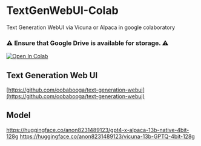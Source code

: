 # TextGenWebUI-Colab
Text Generation WebUI via Vicuna or Alpaca in google colaboratory

### ⚠️ Ensure that Google Drive is available for storage. ⚠️

[![Open In Colab](https://colab.research.google.com/assets/colab-badge.svg)](https://colab.research.google.com/github/ntfargo/TextGenWebUI-Colab/blob/main/alpaca_vicuna_webui.ipynb)

## Text Generation Web UI
[https://github.com/oobabooga/text-generation-webui](https://github.com/oobabooga/text-generation-webui)

## Model
https://huggingface.co/anon8231489123/gpt4-x-alpaca-13b-native-4bit-128g
https://huggingface.co/anon8231489123/vicuna-13b-GPTQ-4bit-128g
